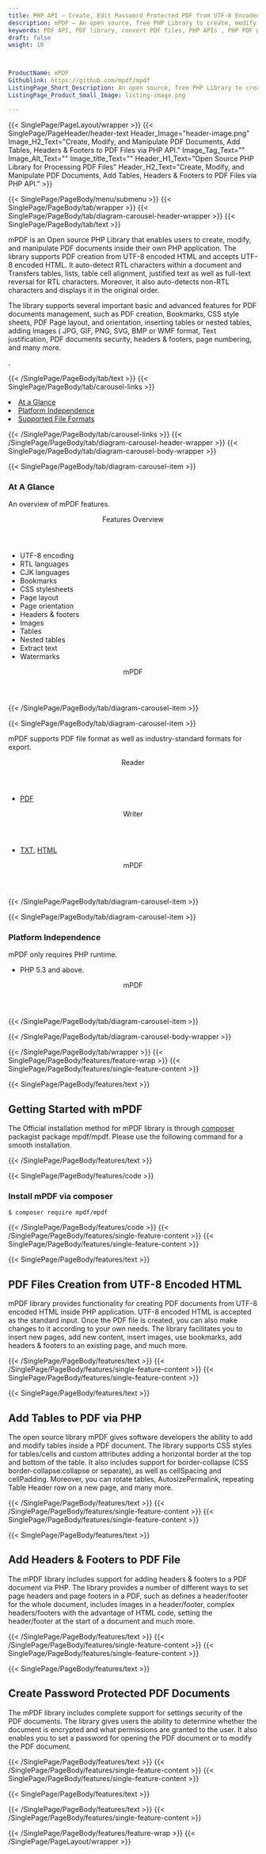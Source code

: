 ```yaml
---
title: PHP API – Create, Edit Password Protected PDF from UTF-8 Encoded HTML
description: mPDF – An open source, free PHP Library to create, modify, and manipulate PDF documents. Create Password Protected PDF Documents from UTF-8 encoded HTML via PHP API.
keywords: PDF API, PDF library, convert PDF files, PHP APIs , PHP PDF programming, render PDF Elements, UTF-8 encoded HTML to PDF, PHP PDF Library, Open Source PDF Library, Extract PDF content , extract data from a PDF, manipulate PDF documents, add tables to PDF
draft: false
weight: 10



ProductName: mPDF 
Githublink: https://github.com/mpdf/mpdf
ListingPage_Short_Description: An open source, free PHP Library to create, modify, and manipulate PDF documents inside your own apps.
ListingPage_Product_Small_Image: listing-image.png 

---
```


{{< SinglePage/PageLayout/wrapper >}}
{{< SinglePage/PageHeader/header-text
Header_Image="header-image.png"
Image_H2_Text="Create, Modify, and Manipulate PDF Documents, Add Tables, Headers & Footers to PDF Files via PHP API."
Image_Tag_Text=""
Image_Alt_Text=""
Image_title_Text=""
Header_H1_Text="Open Source PHP Library for Processing PDF Files"
Header_H2_Text="Create, Modify, and Manipulate PDF Documents, Add Tables, Headers & Footers to PDF Files via PHP API." >}}

{{< SinglePage/PageBody/menu/submenu >}}
{{< SinglePage/PageBody/tab/wrapper >}}
{{< SinglePage/PageBody/tab/diagram-carousel-header-wrapper >}}
{{< SinglePage/PageBody/tab/text >}}



<p>mPDF is an Open source PHP Library that enables users to create, modify, and manipulate PDF documents inside their own PHP application. The library supports PDF creation from UTF-8 encoded HTML and accepts UTF-8 encoded HTML. It auto-detect RTL characters within a document and Transfers tables, lists, table cell alignment, justified text as well as full-text reversal for RTL characters. Moreover, it also auto-detects non-RTL characters and displays it in the original order.</p>
<p>The library supports several important basic and advanced features for PDF documents management, such as PDF creation, Bookmarks, CSS style sheets, PDF Page layout, and orientation, inserting tables or nested tables, adding images ( JPG, GIF, PNG, SVG, BMP or WMF format, Text justification, PDF documents security, headers & footers, page numbering, and many more.</p>
<p>.</p>

{{< /SinglePage/PageBody/tab/text >}}
{{< SinglePage/PageBody/tab/carousel-links >}}

<li data-target="#diagramcarousel" data-slide-to="0"><a href="#">At a Glance</a></li>
<li data-target="#diagramcarousel" data-slide-to="2"><a href="#">Platform Independence</a></li>
<li data-target="#diagramcarousel" data-slide-to="1"><a class="activetab" href="#">Supported File Formats</a></li>


{{< /SinglePage/PageBody/tab/carousel-links >}}
{{< /SinglePage/PageBody/tab/diagram-carousel-header-wrapper >}}
{{< SinglePage/PageBody/tab/diagram-carousel-body-wrapper >}}

{{< SinglePage/PageBody/tab/diagram-carousel-item >}}
<h3>At A Glance</h3>
<p>An overview of mPDF features.</p>
<div class="diagram1 d1-poi">
<div class="d1-row">
<div class="d1-col d1-right"><header>Features Overview</header>
<ul>
<li>UTF-8 encoding</li>
<li>RTL languages</li>
<li>CJK languages</li>
<li>Bookmarks</li>
<li>CSS stylesheets</li>
<li>Page layout</li>
<li>Page orientation</li>
<li>Headers & footers</li>
<li>Images</li>
<li>Tables</li>
<li>Nested tables</li>
<li>Extract text</li>
<li>Watermarks</li>
</ul>
</div>
</div>
<div class="d1-logo" style="border: none;"><!--<img src='listing-image.png' alt="Compression APIs for .NET" />--><header>mPDF</header><footer><small></small></footer></div>
<!--/logo--></div>
<!--/diagram1-->
{{< /SinglePage/PageBody/tab/diagram-carousel-item >}}

{{< SinglePage/PageBody/tab/diagram-carousel-item >}}
<p>mPDF supports PDF file format as well as industry-standard formats for export.</p>
<div class="diagram1 d2 d1-poi">
<div class="d1-row">
<div class="d1-col d1-left"><header><i class="fa fa-arrows-v"> </i> Reader</header>
<ul>
<li><a href="https://docs.fileformat.com/pdf/">PDF</a></li>
</ul>
</div>
<!--/left-->
<div class="d1-col d1-right"><header><i class="fa fa-long-arrow-down"> </i> Writer</header>
<ul>
<li><a href="https://docs.fileformat.com/word-processing/txt/">TXT</a>, <a href="https://docs.fileformat.com/web/html/">HTML</a> </li>
</ul>
</div>
<!--/right--></div>
<!--/row-->
<div class="d1-logo" style="border: none;"><!--<img src='listing-image.png' alt="Compression APIs for .NET" />--><header>mPDF</header><footer><small></small></footer></div>
<!--/logo--></div>
<!--/diagram2-->
{{< /SinglePage/PageBody/tab/diagram-carousel-item >}}

{{< SinglePage/PageBody/tab/diagram-carousel-item >}}
<h3>Platform Independence</h3>
<p>mPDF only requires PHP runtime.</p>
<div class="diagram1 d1-poi">
<div class="d1-row">
<div class="d1-col d1-right"><!--<header><i class="fa fa-cubes">` </i></header-->
<ul>
<li>PHP 5.3 and above.</li>
</ul>
</div>
<!--/left
<div class="d1-col d1-right">&nbsp;</div> --> <!--/right--></div>
<!--/row-->
<div class="d1-logo" style="border: none;"><!--<img src='listing-image.png' alt="Compression APIs for .NET" />--><header>mPDF</header><footer><small></small></footer></div>
<!--/logo--></div>
<!--/diagram2 -->
{{< /SinglePage/PageBody/tab/diagram-carousel-item >}}

{{< /SinglePage/PageBody/tab/diagram-carousel-body-wrapper >}}

{{< /SinglePage/PageBody/tab/wrapper >}}
{{< SinglePage/PageBody/features/feature-wrap >}}
{{< SinglePage/PageBody/features/single-feature-content >}}

{{< SinglePage/PageBody/features/text >}}
<h2 class="h2title">Getting Started with mPDF</h2>
<p>The Official installation method for mPDF library is through <a href="https://getcomposer.org/download/">composer</a> packagist package mpdf/mpdf. Please use the following command for a smooth installation.</p>
{{< /SinglePage/PageBody/features/text >}}

{{< SinglePage/PageBody/features/code >}}
<h3>Install mPDF via composer</h3>
<pre><code class="html">$ composer require mpdf/mpdf<br></code></pre>

{{< /SinglePage/PageBody/features/code >}}
{{< /SinglePage/PageBody/features/single-feature-content >}}
{{< SinglePage/PageBody/features/single-feature-content >}}

{{< SinglePage/PageBody/features/text >}}
<h2 class="h2title">PDF Files Creation from UTF-8 Encoded HTML</h2>
<p>mPDF library provides functionality for creating PDF documents from UTF-8 encoded HTML inside PHP application. UTF-8 encoded HTML is accepted as the standard input. Once the PDF file is created, you can also make changes to it according to your own needs. The library facilitates you to insert new pages, add new content, insert images, use bookmarks, add headers & footers to an existing page, and much more.</p>

{{< /SinglePage/PageBody/features/text >}}
{{< /SinglePage/PageBody/features/single-feature-content >}}
{{< SinglePage/PageBody/features/single-feature-content >}}

{{< SinglePage/PageBody/features/text >}}
<h2 class="h2title">Add Tables to PDF via PHP</h2>
<p>The open source library mPDF gives software developers the ability to add and modify tables inside a PDF document. The library supports CSS styles for tables/cells and custom attributes adding a horizontal border at the top and bottom of the table. It also includes support for border-collapse (CSS border-collapse:collapse or separate), as well as cellSpacing and cellPadding. Moreover, you can rotate tables, AutosizePermalink, repeating Table Header row on a new page, and many more.</p>

{{< /SinglePage/PageBody/features/text >}}
{{< /SinglePage/PageBody/features/single-feature-content >}}
{{< SinglePage/PageBody/features/single-feature-content >}}

{{< SinglePage/PageBody/features/text >}}
<h2 class="h2title">Add Headers & Footers to PDF File</h2>
<p>The mPDF library includes support for adding headers & footers to a PDF document via PHP. The library provides a number of different ways to set page headers and page footers in a PDF, such as defines a header/footer for the whole document, includes images in a header/footer, complex headers/footers with the advantage of HTML code, setting the header/footer at the start of a document and much more.</p>

{{< /SinglePage/PageBody/features/text >}}
{{< /SinglePage/PageBody/features/single-feature-content >}}
{{< SinglePage/PageBody/features/single-feature-content >}}

{{< SinglePage/PageBody/features/text >}}
<h2 class="h2title">Create Password Protected PDF Documents</h2>
<p>The mPDF library includes complete support for settings security of the PDF documents. The library gives users the ability to determine whether the document is encrypted and what permissions are granted to the user. It also enables you to set a password for opening the PDF document or to modify the PDF document.</p>

{{< /SinglePage/PageBody/features/text >}}
{{< /SinglePage/PageBody/features/single-feature-content >}}
{{< SinglePage/PageBody/features/single-feature-content >}}

{{< SinglePage/PageBody/features/text >}}
 
{{< /SinglePage/PageBody/features/text >}}
{{< /SinglePage/PageBody/features/single-feature-content >}}

{{< /SinglePage/PageBody/features/feature-wrap >}}
{{< /SinglePage/PageLayout/wrapper >}}